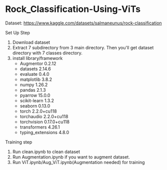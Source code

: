 # Rock_Classification-Using-ViTs

Dataset: https://www.kaggle.com/datasets/salmaneunus/rock-classification

Set Up Step
1. Download dataset
2. Extract 7 subdirectory from 3 main directory. Then you'll get dataset directory with 7 classes directory.
3. install library/framework
   - Augmentor                    0.2.12
   - datasets                     2.14.6
   - evaluate                     0.4.0
   - matplotlib                   3.8.2
   - numpy                        1.26.2
   - pandas                       2.1.3
   - pyarrow                      15.0.0
   - scikit-learn                 1.3.2
   - seaborn                      0.13.0
   - torch                        2.2.0+cu118
   - torchaudio                   2.2.0+cu118
   - torchvision                  0.17.0+cu118
   - transformers                 4.26.1
   - typing_extensions            4.8.0

Training step
1. Run clean.ipynb to clean dataset
2. Run Augmentation.ipynb if you want to augment dataset.
3. Run ViT.ipynb/Aug_ViT.ipynb(Augmentation needed) for training
